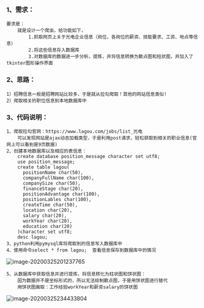 ### 1、需求：

```
要求是：
	就是设计一个爬虫，给功能如下，
        1.抓取网页上关于光电企业信息（岗位，各岗位的薪资、技能要求、工资、地点等信息）
        2.将这些信息存入数据库
        3.对数据库的数据进一步分析，提炼，并将信息转换为散点图和柱状图，并加入了tkinter图形操作界面
```

### 2、思路：

```
1）招聘信息一般是招聘网站比较多，于是就从拉勾爬取！其他的网站信息类似!
2）爬取相关的职位信息到本地数据库中
```

### 3、代码说明：

```
1、爬取拉勾官网：https://www.lagou.com/jobs/list_光电
	可以发现网站是ajax动态加载类型，于是利用post请求，轻松获取到相关的职业信息(官网上可以看到是9页数据)
2、创建本地数据库以及相应的表信息：
	create database position_message character set utf8;
    use position_message;
    create table lagou(
      positionName char(50),
      companyFullName char(100),
      companySize char(50),
      financeStage char(20),
      positionAdvantage char(100),
      positionLables char(100),
      createTime char(50),
      location char(20),
      salary char(20),
      workYear char(20),
      education char(20)
    )character set utf8;
    desc lagou;
3、python利用pymysql库将爬取到的信息写入数据库中
4、使用命令select * from lagou;	查看信息保存到数据库中的情况
```

![image-20200325201237765](C:\Users\HP\AppData\Roaming\Typora\typora-user-images\image-20200325201237765.png)

```
5、从数据库中获取信息并进行提炼，将信息转化为柱状图和饼状图：
	因为数据并不是坐标形式的，所以无法绘制散点图，于是用饼状图进行替代
	用饼状图画取：工作经验workYear和薪资salary的饼状图
```

![image-20200325234433804](C:\Users\HP\AppData\Roaming\Typora\typora-user-images\image-20200325234433804.png)

